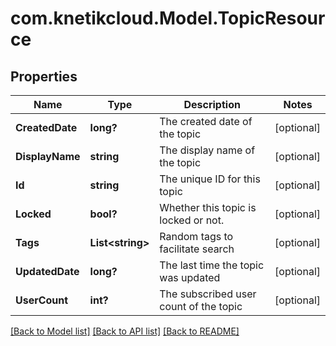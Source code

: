 # com.knetikcloud.Model.TopicResource
## Properties

Name | Type | Description | Notes
------------ | ------------- | ------------- | -------------
**CreatedDate** | **long?** | The created date of the topic | [optional] 
**DisplayName** | **string** | The display name of the topic | [optional] 
**Id** | **string** | The unique ID for this topic | [optional] 
**Locked** | **bool?** | Whether this topic is locked or not. | [optional] 
**Tags** | **List&lt;string&gt;** | Random tags to facilitate search | [optional] 
**UpdatedDate** | **long?** | The last time the topic was updated | [optional] 
**UserCount** | **int?** | The subscribed user count of the topic | [optional] 

[[Back to Model list]](../README.md#documentation-for-models) [[Back to API list]](../README.md#documentation-for-api-endpoints) [[Back to README]](../README.md)

